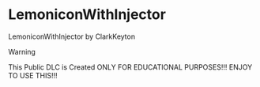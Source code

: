 # LemoniconWithInjector
LemoniconWithInjector by ClarkKeyton

> [!WARNING]
> This Public DLC is Created ONLY FOR EDUCATIONAL PURPOSES!!! ENJOY TO USE THIS!!!
